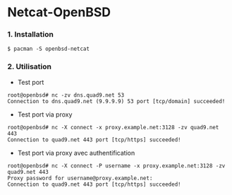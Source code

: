 # Netcat-OpenBSD

### 1. Installation

```shell
$ pacman -S openbsd-netcat
```

### 2. Utilisation

-  Test port
```shell
root@openbsd# nc -zv dns.quad9.net 53
Connection to dns.quad9.net (9.9.9.9) 53 port [tcp/domain] succeeded!
```

- Test port via proxy
```shell
root@openbsd# nc -X connect -x proxy.example.net:3128 -zv quad9.net 443
Connection to quad9.net 443 port [tcp/https] succeeded!
```

- Test port via proxy avec authentification
```shell
root@openbsd# nc -X connect -P username -x proxy.example.net:3128 -zv quad9.net 443
Proxy password for username@proxy.example.net:
Connection to quad9.net 443 port [tcp/https] succeeded!
```
